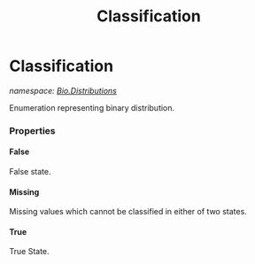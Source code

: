 ﻿---
title: Classification
---

# Classification
_namespace: [Bio.Distributions](N-Bio.Distributions.html)_

Enumeration representing binary distribution.



### Properties

#### False
False state.
#### Missing
Missing values which cannot be classified in either of two states.
#### True
True State.

